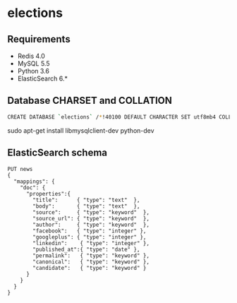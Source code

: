# elections


## Requirements

- Redis 4.0
- MySQL 5.5
- Python 3.6
- ElasticSearch 6.*

## Database CHARSET and COLLATION

```bash
CREATE DATABASE `elections` /*!40100 DEFAULT CHARACTER SET utf8mb4 COLLATE utf8mb4_unicode_ci */ 
```

sudo apt-get install libmysqlclient-dev python-dev

## ElasticSearch schema

```
PUT news 
{
  "mappings": {
    "doc": { 
      "properties":{ 
        "title":      { "type": "text"  }, 
        "body":       { "type": "text"  },
        "source":     { "type": "keyword"  },
        "source_url": { "type": "keyword"  }, 
        "author":     { "type": "keyword"  },
        "facebook":   { "type": "integer" },
        "googleplus": { "type": "integer" },
        "linkedin":    { "type": "integer" },
        "published_at":{ "type": "date" },
        "permalink":   { "type": "keyword" },
        "canonical":   { "type": "keyword" },
        "candidate":   { "type": "keyword" }
      }
    }
  }
}
```